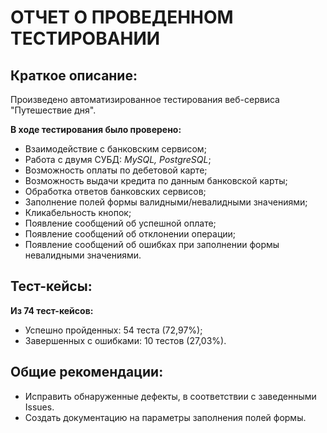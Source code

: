 # ОТЧЕТ О ПРОВЕДЕННОМ ТЕСТИРОВАНИИ
## Краткое описание:

Произведено автоматизированное тестирования веб-сервиса "Путешествие дня".

**В ходе тестирования было проверено:**

* Взаимодействие с банковским сервисом;
* Работа с двумя СУБД: *MySQL, PostgreSQL*;
* Возможность оплаты по дебетовой карте;
* Возможность выдачи кредита по данным банковской карты;
* Обработка ответов банковских сервисов;
* Заполнение полей формы валидными/невалидными значениями;
* Кликабельность кнопок;
* Появление сообщений об успешной оплате;
* Появление сообщений об отклонении операции;
* Появление сообщений об ошибках при заполнении формы невалидными значениями.

## Тест-кейсы:
**Из 74 тест-кейсов:**
* Успешно пройденных: 54 теста (72,97%);
* Завершенных с ошибками: 10 тестов (27,03%).

## Общие рекомендации:
* Исправить обнаруженные дефекты, в соответствии с заведенными Issues.
* Создать документацию на параметры заполнения полей формы.